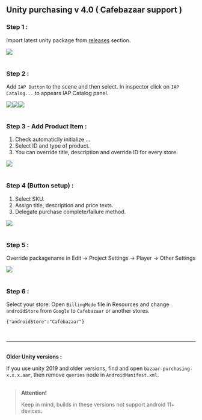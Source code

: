 ## Unity purchasing v 4.0 ( Cafebazaar support )



### Step 1 :
Import latest unity package from [releases](https://github.com/manjav/unitypurchasing-cafebazaar/releases) section.


<img src="https://github.com/manjav/unitypurchasing-cafebazaar/blob/master/images/Unity-package.png?raw=true"/><br/><br/>

### Step 2 :
Add `IAP Button` to the scene and then select. In inspector click on `IAP Catalog...` to appears IAP Catalog panel.

<img src="https://github.com/manjav/unitypurchasing-cafebazaar/blob/master/images/Button-add.png?raw=true"/><img src="https://github.com/manjav/unitypurchasing-cafebazaar/blob/master/images/Button-inspector.png?raw=true"/><img src="https://github.com/manjav/unitypurchasing-cafebazaar/blob/master/images/Catalog.png?raw=true"/><br/><br/>

### Step 3 - Add Product Item :
1. Check automaticlly initialize ...
2. Select ID and type of product.
3. You can override title, description and override ID for every store.

<img src="https://github.com/manjav/unitypurchasing-cafebazaar/blob/master/images/Catalog-fill.png?raw=true"/><br/><br/>

### Step 4 (Button setup) :
1. Select SKU.
2. Assign title, description and price texts.
3. Delegate purchase complete/failure method.

<img src="https://github.com/manjav/unitypurchasing-cafebazaar/blob/master/images/Button-setup.png?raw=true"/><br/><br/>

### Step 5 :
Override packagename in Edit -> Project Settings -> Player -> Other Settings

<img src="https://github.com/manjav/unitypurchasing-cafebazaar/blob/master/images/Override-packagename.png?raw=true"/><br/><br/>

### Step 6 :
Select your store: Open `BillingMode` file in Resources and change `androidStore` from `Google` to `Cafebazaar` or another stores.
```
{"androidStore":"Cafebazaar"}
```
<br/>

***

<br/>
<b>Older Unity versions :</b>

If you  use unity 2019 and older versions, find and open `bazaar-purchasing-x.x.x.aar`, then remove `queries` node in `AndroidManifest.xml`.
<br/><br/>
><b>Attention!</b>
>
> Keep in mind, builds in these versions not support android 11+ devices.